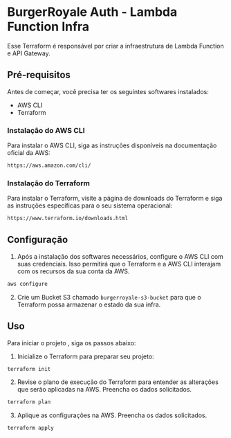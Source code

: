 # BurgerRoyale Auth - Lambda Function Infra

Esse Terraform é responsável por criar a infraestrutura de Lambda Function e API Gateway.

## Pré-requisitos

Antes de começar, você precisa ter os seguintes softwares instalados:

- AWS CLI
- Terraform

### Instalação do AWS CLI

Para instalar o AWS CLI, siga as instruções disponíveis na documentação oficial da AWS:

```bash
https://aws.amazon.com/cli/
```

### Instalação do Terraform

Para instalar o Terraform, visite a página de downloads do Terraform e siga as instruções específicas para o seu sistema operacional:

```bash
https://www.terraform.io/downloads.html
```

## Configuração

1. Após a instalação dos softwares necessários, configure o AWS CLI com suas credenciais. Isso permitirá que o Terraform e a AWS CLI interajam com os recursos da sua conta da AWS.

```bash
aws configure
```

2. Crie um Bucket S3 chamado `burgerroyale-s3-bucket` para que o Terraform possa armazenar o estado da sua infra.

## Uso

Para iniciar o projeto , siga os passos abaixo:

1. Inicialize o Terraform para preparar seu projeto:

```bash
terraform init
```

2. Revise o plano de execução do Terraform para entender as alterações que serão aplicadas na AWS. Preencha os dados solicitados.

```bash
terraform plan 
```

3. Aplique as configurações na AWS. Preencha os dados solicitados.

```bash
terraform apply
```